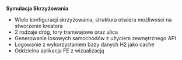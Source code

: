 **Symulacja Skrzyżowania**

- Wiele konfiguracji skrzyżowania, struktura otwiera możliwości na stworzenie kreatora
- 2 rodzaje dróg, tory tramwajowe oraz ulica
- Generowanie losowych samochodów z użyciem zewnętrznego API
- Logowanie z wykorzystaniem bazy danych H2 jako cache
- Oddzielna aplikacja FE z wizualizacją

